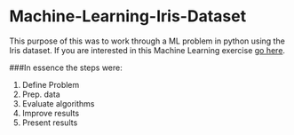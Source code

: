 # Machine-Learning-Iris-Dataset

This purpose of this was to work through a ML problem in python using the Iris dataset. 
If you are interested in this Machine Learning exercise [go here](https://machinelearningmastery.com/machine-learning-in-python-step-by-step/).

###In essence the steps were:
1. Define Problem
2. Prep. data
3. Evaluate algorithms
4. Improve results
5. Present results 

